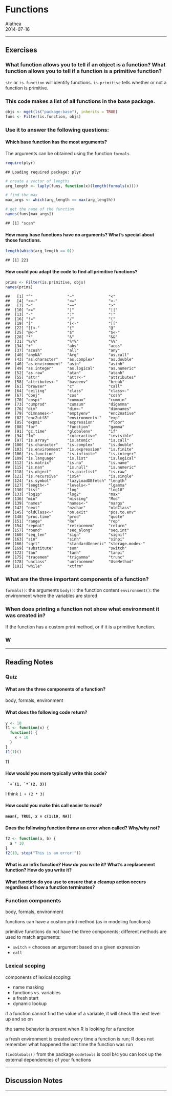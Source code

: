 # Functions
Alathea  
2014-07-16  

***

## Exercises

### What function allows you to tell if an object is a function? What function allows you to tell if a function is a primitive function?

`str` or `is.function` will identify functions.  `is.primitive` tells whether or not a function is primitive.

### This code makes a list of all functions in the base package.


```r
objs <- mget(ls("package:base"), inherits = TRUE)
funs <- Filter(is.function, objs)
```

### Use it to answer the following questions:

#### Which base function has the most arguments?

The arguments can be obtained using the function `formals`.


```r
require(plyr)
```

```
## Loading required package: plyr
```

```r
# create a vector of lengths
arg_length <- laply(funs, function(x)(length(formals(x))))

# find the max
max_args <- which(arg_length == max(arg_length))

# get the name of the function
names(funs[max_args])
```

```
## [1] "scan"
```

#### How many base functions have no arguments? What’s special about those functions.


```r
length(which(arg_length == 0))
```

```
## [1] 221
```

#### How could you adapt the code to find all primitive functions?


```r
prims <- Filter(is.primitive, objs)
names(prims)
```

```
##   [1] "^"               "~"               "<"              
##   [4] "<<-"             "<="              "<-"             
##   [7] "="               "=="              ">"              
##  [10] ">="              "|"               "||"             
##  [13] "-"               ":"               "!"              
##  [16] "!="              "/"               "("              
##  [19] "["               "[<-"             "[["             
##  [22] "[[<-"            "{"               "@"              
##  [25] "@<-"             "$"               "$<-"            
##  [28] "*"               "&"               "&&"             
##  [31] "%/%"             "%*%"             "%%"             
##  [34] "+"               "abs"             "acos"           
##  [37] "acosh"           "all"             "any"            
##  [40] "anyNA"           "Arg"             "as.call"        
##  [43] "as.character"    "as.complex"      "as.double"      
##  [46] "as.environment"  "asin"            "asinh"          
##  [49] "as.integer"      "as.logical"      "as.numeric"     
##  [52] "as.raw"          "atan"            "atanh"          
##  [55] "attr"            "attr<-"          "attributes"     
##  [58] "attributes<-"    "baseenv"         "break"          
##  [61] "browser"         "c"               "call"           
##  [64] "ceiling"         "class"           "class<-"        
##  [67] "Conj"            "cos"             "cosh"           
##  [70] "cospi"           "cummax"          "cummin"         
##  [73] "cumprod"         "cumsum"          "digamma"        
##  [76] "dim"             "dim<-"           "dimnames"       
##  [79] "dimnames<-"      "emptyenv"        "enc2native"     
##  [82] "enc2utf8"        "environment<-"   "exp"            
##  [85] "expm1"           "expression"      "floor"          
##  [88] "for"             "function"        "gamma"          
##  [91] "gc.time"         "globalenv"       "if"             
##  [94] "Im"              "interactive"     "invisible"      
##  [97] "is.array"        "is.atomic"       "is.call"        
## [100] "is.character"    "is.complex"      "is.double"      
## [103] "is.environment"  "is.expression"   "is.finite"      
## [106] "is.function"     "is.infinite"     "is.integer"     
## [109] "is.language"     "is.list"         "is.logical"     
## [112] "is.matrix"       "is.na"           "is.name"        
## [115] "is.nan"          "is.null"         "is.numeric"     
## [118] "is.object"       "is.pairlist"     "is.raw"         
## [121] "is.recursive"    "isS4"            "is.single"      
## [124] "is.symbol"       "lazyLoadDBfetch" "length"         
## [127] "length<-"        "levels<-"        "lgamma"         
## [130] "list"            "log"             "log10"          
## [133] "log1p"           "log2"            "max"            
## [136] "min"             "missing"         "Mod"            
## [139] "names"           "names<-"         "nargs"          
## [142] "next"            "nzchar"          "oldClass"       
## [145] "oldClass<-"      "on.exit"         "pos.to.env"     
## [148] "proc.time"       "prod"            "quote"          
## [151] "range"           "Re"              "rep"            
## [154] "repeat"          "retracemem"      "return"         
## [157] "round"           "seq_along"       "seq.int"        
## [160] "seq_len"         "sign"            "signif"         
## [163] "sin"             "sinh"            "sinpi"          
## [166] "sqrt"            "standardGeneric" "storage.mode<-" 
## [169] "substitute"      "sum"             "switch"         
## [172] "tan"             "tanh"            "tanpi"          
## [175] "tracemem"        "trigamma"        "trunc"          
## [178] "unclass"         "untracemem"      "UseMethod"      
## [181] "while"           "xtfrm"
```

### What are the three important components of a function?

`formals()`: the arguments
`body()`: the function content
`environment()`: the environment where the variables are stored

### When does printing a function not show what environment it was created in?

If the function has a custom print method, or if it is a primitive function.

### W

***

## Reading Notes

### Quiz

#### What are the three components of a function?

body, formals, environment

#### What does the following code return?


```r
y <- 10
f1 <- function(x) {
  function() {
    x + 10
  }
}
f1(1)()
```

11

#### How would you more typically write this code?
**`` `+`(1, `*`(2, 3))``**

I think `1 + (2 * 3)`

#### How could you make this call easier to read?
**`mean(, TRUE, x = c(1:10, NA))`**



#### Does the following function throw an error when called?  Why/why not?

```r
f2 <- function(a, b) {
  a * 10
}
f2(10, stop("This is an error!"))
```



#### What is an infix function? How do you write it? What’s a replacement function? How do you write it?



#### What function do you use to ensure that a cleanup action occurs regardless of how a function terminates?


### Function components

body, formals, environment

functions can have a custom print method (as in modeling functions)

primitive functions do not have the three components; different methods are used to match arguments:
* `switch` = chooses an argument based on a given expression
* `call`

### Lexical scoping

components of lexical scoping:

* name masking
* functions vs. variables
* a fresh start
* dynamic lookup

if a function cannot find the value of a variable, it will check the next level up and so on

the same behavior is present when R is looking for a function

a fresh environment is created every time a function is run; R does not remember what happened the last time the function was run

`findGlobals()` from the package `codetools` is cool b/c you can look up the external dependencies of your functions




***

## Discussion Notes

***
